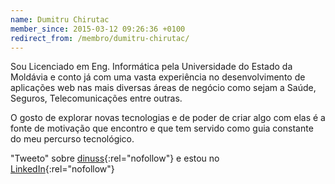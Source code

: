 ```yaml
---
name: Dumitru Chirutac
member_since: 2015-03-12 09:26:36 +0100
redirect_from: /membro/dumitru-chirutac/
---
```

Sou Licenciado em Eng. Informática pela Universidade do Estado da Moldávia e conto já com uma vasta experiência no desenvolvimento de aplicações web nas mais diversas áreas de negócio como sejam a Saúde, Seguros, Telecomunicações entre outras.

O gosto de explorar novas tecnologias e de poder de criar algo com elas é a fonte de motivação que encontro e que tem servido como guia constante do meu percurso  tecnológico.

"Tweeto" sobre [dinuss](https://twitter.com/dinuss){:rel="nofollow"} e estou no [LinkedIn](https://pt.linkedin.com/in/dumitru-chirutac-912a275a){:rel="nofollow"}
